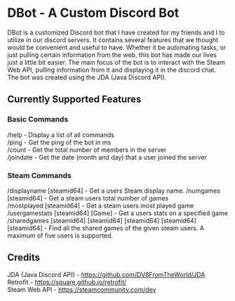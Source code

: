 # DBot - A Custom Discord Bot
DBot is a customized Discord bot that I have created for my friends and I to utilize in our discord servers. It contains several features that we thought would be convenient and useful to have. Whether it be automating tasks, or just pulling certain information from the web, this bot has made our lives just a little bit easier. The main focus of the bot is to interact with the Steam Web API, pulling information from it and displaying it in the discord chat. The bot was created using the JDA (Java Discord API).

## Currently Supported Features

### Basic Commands

/help - Display a list of all commands  
/ping - Get the ping of the bot in ms   
/count - Get the total number of members in the server  
/joindate - Get the date (month and day) that a user joined the server

### Steam Commands
/displayname [steamid64] - Get a users Steam display name.
/numgames [steamid64] - Get a steam users total number of games   
/mostplayed [steamid64] - Get a steam users most played game  
/usergamestats [steamid64] [Game] - Get a users stats on a specified game   
/sharedgames [steamid64] [steamid64] [steamid64] [steamid64] [steamid64] - Find all the shared games of the given steam users. A maximum of five users is supported.

## Credits

JDA (Java Discord API) - https://github.com/DV8FromTheWorld/JDA   
Retrofit - https://square.github.io/retrofit/   
Steam Web API - https://steamcommunity.com/dev  


